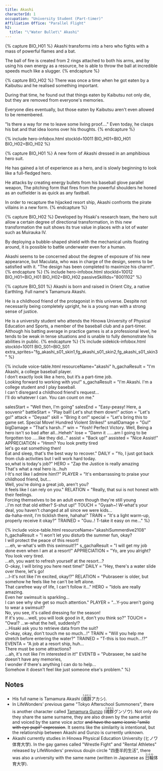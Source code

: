 ```yaml
---
title: Akashi
characterId: 1
occupation: "University Student (Part-timer)"
Affiliation Office: "Parallel Flight"
h2:
  title: "\"Water Bullet\" Akashi"
---
```


{% capture BIO_H01 %}
Akashi transforms into a hero who fights with a mass of powerful flames and a bat. 

The ball of fire is created from 2 rings attached to both his arms, and by using his own energy as a resource, he is able to throw the ball at incredible speeds much like a slugger.
{% endcapture %}

{% capture BIO_H02 %}
There was once a time when he got eaten by a Kaibutsu and he realised something important. 

During that time, he found out that things eaten by Kaibutsu not only die, but they are removed from everyone's memories. 

Everyone dies eventually, but those eaten by Kaibutsu aren't even allowed to be remembered. 

"Is there a way for me to leave some living proof...." Even today, he clasps his bat and that idea looms over his thoughts.
{% endcapture %}

{% include hero-infobox.html stockId=10011 BIO_H01=BIO_H01 BIO_H02=BIO_H02 %}

{% capture BIO_H01 %}
A new form of Akashi dressed in an amphibious hero suit.

He has gained a lot of experience as a hero, and is slowly beginning to look like a full-fledged hero.

He attacks by creating energy bullets from his baseball glove parallel weapon, 
The pitching form that fires from the powerful shoulders he honed as an outfielder is as quick as any fastball.

In order to recapture the hijacked resort ship, Akashi confronts the pirate villains in a new form.
{% endcapture %}

{% capture BIO_H02 %}
Developed by Hisaki's research team, the hero suit allow a certain degree of directional transformation, in this new transformation the suit shows its true value in places with a lot of water such as Muirauka IV.  

By deploying a bubble-shaped shield with the mechanical units floating around, it is possible to battle underwater even for a human.  

Akashi seems to be concerned about the degree of exposure of his new appearance, but Maculata, who was in charge of the design, seems to be satisfied with it. "The design has been completed to maximize his charm!".
{% endcapture %}
{% include hero-infobox.html stockId=10012 BIO_H01=BIO_H01 BIO_H02=BIO_H02 passiveSkillIds="8001102" %}

{% capture BIO_S01 %}
Akashi is born and raised in Orient City, a native Earthling. Full name's Tamamura Akashi.

He is a childhood friend of the protagonist in this universe. Despite not necessarily being completely upright, he is a young man with a strong sense of justice.

He is a university student who attends the Hinowa University of Physical Education and Sports, a member of the baseball club and a part-timer. Although his batting average in practice games is at a professional level, he tends to be weak in tense situations and is unable to fully demonstrate his abilities in public.
{% endcapture %}
{% include sidekick-infobox.html stockId=10011 BIO_S01=BIO_S01 extra_sprites="fg_akashi_s01_skin1,fg_akashi_s01_skin2,fg_akashi_s01_skin3" %}

{% include voice-table.html resourceName="akashi"
h_gachaResult = "I'm Akashi, a college baseball player.<br>I don’t exactly look like a hero, but it’s a part-time job.<br>Looking forward to working with you!"
s_gachaResult = "I'm Akashi. I'm a college student and I play baseball.<br>I can't disregard a childhood friend's request…<br>I'll do whatever I can. You can count on me."

salesStart = "Well then, I'm going"
salesEnd = "Easy-peasy! Here, a souvenir"
battleStart = "Play ball! Let's shut them down!"
action = "Let's go!"
attack = "Deyaa!"
skill = "Bring it on!"
special = "Let's bring this to game set. Special Move! Hundred Violent Strikes!"
smallDamage = "Gu!"
bigDamage = "That's harsh..!"
win = "Yosh! Perfect Victory. Well, Being a hero isn't so bad after all…Heheh"
lose = "Damn it ......am I going to be forgotten too .....like they did..."
assist = "Back up!"
assisted = "Nice Assist!"
APPRECIATION = "Hmm? You look pretty tired<br>let's go eat something then!<br>Eat and sleep, that's the best way to recover."
DAILY = "Yo, I just got back from club activities but I will work hard today.<br>so,what is today's job?"
HERO = "Zap the Justice is really amazing<br>That's what a real hero is…huh<br>I-It's not like I admire him!?"
PLAYER = "It's embarrassing to praise your childhood friend, but...<br>Well, you're doing a great job, aren't you? <br>it feels like I can rely on you."
RELATION = "Really, that sui is not honest with their feelings.<br>Forcing themselves to be an adult even though they're still young<br>..I'm not that old either? S-shut up!"
TOUCH = "Gyaah~! W-what's your deal, you haven't changed at all since we were kids...<br>da-haha-mnit, I'm ticklish there, hahaha!"
TRAIN = "It's a light warm-up, properly receive it okay?"
TRAINED = "Guu..! T-take it easy on me…"
%}

{% include voice-table.html resourceName="akashiSummerdive2108"
h_gachaResult = "I won't let you disturb the summer fun, okay?<br>I will protect the peace of this resort!<br>….eh, w-what's with this swimsuit!?"
s_gachaResult = "I will get my job done even when I am at a resort!"
APPRECIATION = "Yo, are you alright? You look very tired.<br>…eh, you want to refresh yourself at the resort...?<br>O-okay, I will bring you here next time!"
DAILY = "Hey, there's a water slide over there, let's go!<br>…I-it's not like I'm excited, okay!?"
RELATION = "Pubraseer is older, but somehow he feels like he can't be left alone.<br>That carefree way of life, I can't follow it…"
HERO = "Idols are really amazing.<br>Even her swimsuit is sparkling…<br>I can see why she get so much attention."
PLAYER = "…Y-you aren't going to wear a swimsuit?<br>No, you see, it's called dressing for the season!<br>If it's you….well, you will look good in it, don't you think so?"
TOUCH = "Owa!? …w-what the hell, suddenly!?<br>…Hisaki ask you to retrieve data from the suit?<br>O-okay, okay, don't touch me so much…!"
TRAIN = "Will you help me stretch before entering the water?"
TRAINED = "T-this is too much…!?"
EVENTA = "A job at a resort ship, huh…<br>There must be some attractions?<br>…ah, it's not like I'm interested in it!"
EVENTB = "Pubraseer, he said he doesn't have any memories,<br>I wonder if there's anything I can do to help...<br>Somehow it doesn't feel like just someone else's problem."
%}

## Notes

- His full name is Tamamura Akashi (<ruby>魂群<rt>たまむら</rt></ruby>アカシ).
- In LifeWonders' previous game "Tokyo Afterschool Summoners", there is another character called [Tamamura Gunzo](https://housamo.wiki/Gunzo) (<ruby>魂群<rt>たまむら</rt></ruby>グンゾウ).
  Not only do they share the same surname, they are also drawn by the same artist and voiced by the same voice actor ~~and have the same iconic "smile with eye pupil" expression~~. It seems like the similarity is intentional, but the relationship between Akashi and Gunzo is currently unknown.
- Akashi currently studies in Hinowa Physical Education University (ヒノワ体育大学). In the gay games called "Wrestle Fight" and "Rental Athletes" released by LifeWonders' previous doujin circle "四畳半的生活", there was also a university with the same name (written in Japanese as <ruby>日輪<rt>ひのわ</rt></ruby>体育大学).
